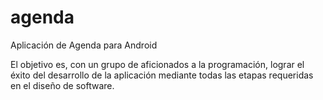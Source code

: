 # agenda
Aplicación de Agenda para Android

El objetivo es, con un grupo de aficionados a la programación, lograr el éxito del desarrollo de la aplicación mediante todas las etapas requeridas en el diseño de software.
